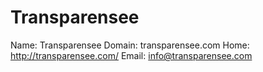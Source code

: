 
# Transparensee

Name: Transparensee
Domain: transparensee.com
Home: http://transparensee.com/
Email: info@transparensee.com
